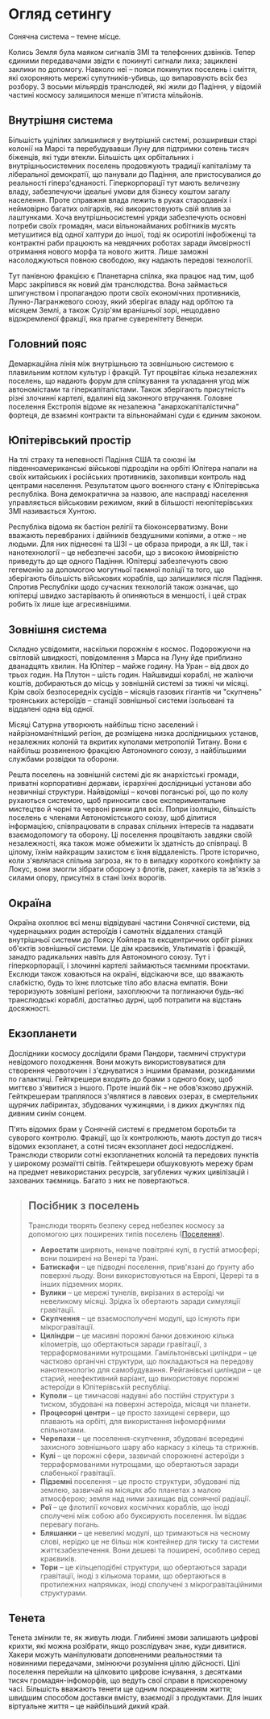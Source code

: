 # Огляд сетингу

Сонячна система – темне місце.

Колись Земля була маяком сигналів ЗМІ та телефонних дзвінків. Тепер єдиними передавачами звідти є покинуті сигнали лиха; зациклені заклики по допомогу. Навколо неї – пояси покинутих поселень і сміття, які охороняють мережі супутників-убивць, що випаровують всіх без розбору. З восьми мільярдів транслюдей, які жили до Падіння, у відомій частині космосу залишилося менше п'ятиста мільйонів.

## Внутрішня система

Більшість уцілілих залишилися у внутрішній системі, розширивши старі колонії на Марсі та перебудувавши Луну для підтримки сотень тисяч біженців, які туди втекли. Більшість цих орбітальних і внутрішньосистемних поселень продовжують традиції капіталізму та ліберальної демократії, що панували до Падіння, але пристосувалися до реальності гіперз'єднаності. Гіперкорпорації тут мають величезну владу, забезпечуючи ідеальні умови для бізнесу коштом загалу населення. Проте справжня влада лежить в руках стародавніх і неймовірно багатих олігархів, які використовують свій вплив за лаштунками. Хоча внутрішньосистемні уряди забезпечують основні потреби своїх громадян, маси вільнонайманих робітників мусять метушитися від одної халтури до іншої, тоді як осиротілі інфобіженці та контрактні раби працюють на невдячних роботах заради ймовірності отримання нового морфа та нового життя. Лише заможні насолоджуються повною свободою, яку надають передові технології.

Тут панівною фракцією є Планетарна спілка, яка працює над тим, щоб Марс закріпився як новий дім транслюдства. Вона займається шпигунством і пропагандою проти своїх економічних противників, Лунно-Лагранжевого союзу, який зберігає владу над орбітою та місяцем Землі, а також Сузір'ям вранішньої зорі, нещодавно відокремленої фракції, яка прагне суверенітету Венери.

## Головний пояс

Демаркаційна лінія між внутрішньою та зовнішньою системою є плавильним котлом культур і фракцій. Тут процвітає кілька незалежних поселень, що надають форум для спілкування та укладання угод між автономістами та гіперкапіталістами. Також зберігають присутність різні злочинні картелі, вдалині від законного втручання. Головне поселення Екстропія відоме як незалежна "анархокапіталістична" фортеця, де взаємні контракти та вільнонаймані суди є єдиним законом.

## Юпітерівський простір

На тлі страху та непевності Падіння США та союзні їм південноамериканські військові підрозділи на орбіті Юпітера напали на своїх китайських і російських противників, захопивши контроль над центрами населення. Результатом цього воєнного стану є Юпітерівська республіка. Вона демократична за назвою, але насправді населення управляється військовим режимом, який в більшості неюпітерівських ЗМІ називається Хунтою.

Республіка відома як бастіон релігії та біоконсерватизму. Вони вважають перевбраних і двійників бездушними копіями, а отже – не людьми. Для них піднесені та ШЗІ – це образа природи, а як ШІ, так і нанотехнології – це небезпечні засоби, що з високою ймовірністю приведуть до ще одного Падіння. Юпітерці забезпечують свою гегемонію за допомогою могутньої таємної поліції та того, що зберігають більшість військових кораблів, що залишилися після Падіння. Спротив Республіки щодо сучасних технологій також означає, що юпітерці швидко застарівають й опиняються в меншості, і цей страх робить їх лише іще агресивнішими.

## Зовнішня система

Складно усвідомити, наскільки порожнім є космос. Подорожуючи на світловій швидкості, повідомлення з Марса на Луну йде приблизно дванадцять хвилин. На Юпітер – майже годину. На Уран – від двох до трьох годин. На Плутон – шість годин. Найшвидші кораблі, не жаліючи коштів, добираються до місць у зовнішній системі за тижні чи місяці. Крім своїх безпосередніх сусідів – місяців газових гігантів чи "скупчень" троянських астероїдів – станції зовнішньої системи ізольовані та віддалені одна від одної.

Місяці Сатурна утворюють найбільш тісно заселений і найрізноманітніший регіон, де розміщена низка дослідницьких установ, незалежних колоній та вкритих куполами метрополій Титану. Вони є найбільш розвиненою фракцією Автономного союзу, з найбільшими службами розвідки та оборони.

Решта поселень на зовнішній системі діє як анархістські громади, приватні корпоративні держави, ієрархічні дослідницькі установи або незвичніші структури. Найвідоміші – кочові поганські рої, що по колу рухаються системою, щоб приносити своє експериментальне мистецтво й чорні та червоні ринки для всіх. Попри ізоляцію, більшість поселень є членами Автономістського союзу, щоб ділитися інформацією, співпрацювати в справах спільних інтересів та надавати взаємодопомогу та оборону. Ці поселення процвітають завдяки своїй незалежності, яка також може обмежити їх здатність до співпраці. В цілому, їхнім найкращим захистом є їхня віддаленість. Проте історично, коли з'являлася спільна загроза, як то в випадку короткого конфлікту за Локус, вони змогли зібрати оборону з флотів, ракет, хакерів та зв'язків з силами опору, присутніх в стані їхніх ворогів.

## Окраїна

Окраїна охоплює всі менш відвідувані частини Сонячної системи, від чудернацьких родин астероїдів і самотніх віддалених станцій внутрішньої системи до Поясу Койпера та ексцентричних орбіт різних об'єктів зовнішньої системи. Це дім краєвиків, Ультиматів і фракцій, занадто радикальних навіть для Автономного союзу. Тут і гіперкорпорації, і злочинні картелі займаються таємними проєктами. Екслюди також ховаються на окраїні, відсікаючи все, що вважають слабкістю, будь то їхнє плотське тіло або власна емпатія. Вони тероризують зовнішні регіони, захоплюючи та поглинаючи будь-які транслюдські кораблі, достатньо дурні, щоб потрапити на відстань досяжності.

## Екзопланети

Дослідники космосу дослідили брами Пандори, таємничі структури невідомого походження. Вони можуть використовуватися для створення червоточин і з'єднуватися з іншими брамами, розкиданими по галактиці. Гейткрешери входять до брами з одного боку, щоб миттєво з'явитися з іншого. Проте інший бік – не обов'язково дружній. Гейткрешерам траплялося з'являтися в лавових озерах, в смертельних щурячих лабіринтах, збудованих чужинцями, і в диких джунглях під дивним синім сонцем.

П'ять відомих брам у Сонячній системі є предметом боротьби та суворого контролю. Фракції, що їх контролюють, мають доступ до тисяч відомих екзопланет, а сотні тисяч екзопланет досі недосліджені. Транслюди створили сотні екзопланетних колоній та передових пунктів у широкому розмаїтті світів. Гейткрешери обшуковують мережу брам на предмет невикористаних ресурсів, загублених чужих цивілізацій і захованих таємниць. Багато з них не повертаються.

<blockquote>

## Посібник з поселень

Транслюди творять безпеку серед небезпек космосу за допомогою цих поширених типів поселень ([Поселення](../07/06-habitats.md)).

- **Аеростати** ширяють, неначе повітряні кулі, в густій атмосфері; вони поширені на Венері та Урані.
- **Батискафи** – це підводні поселення, прив'язані до ґрунту або поверхні льоду. Вони використовуються на Европі, Церері та в інших підземних морях.
- **Вулики** – це мережі тунелів, вирізаних в астероїді чи невеликому місяці. Зрідка їх обертають заради симуляції гравітації.
- **Скупчення** – це взаємосполучені модулі, що існують при мікрогравітації.
- **Циліндри** – це масивні порожні банки довжиною кілька кілометрів, що обертаються заради гравітації, з терраформованими нутрощами. Гамільтонівські циліндри – це частково органічні структури, що покладаються на передову нанотехнологію для самобудування. Рейганівські циліндри – це старий, неефективний варіант, що використовує порожні астероїди в Юпітерівській республіці.
- **Куполи** – це тимчасові надувні або постійні структури з тиском, збудовані на поверхні астероїда, місяця чи планети.
- **Процесорні центри** – це просто захищені сервери, що плавають на орбіті, для використання інфоморфними спільнотами.
- **Черепахи** – це поселення-скупчення, збудовані всередині захисного зовнішнього шару або каркасу з кілець та стрижнів.
- **Кулі** – це порожні сфери, зазвичай спорожнені астероїди з терраформованими нутрощами, що обертаються заради слабенької гравітації.
- **Підземні** поселення – це просто структури, збудовані під землею, зазвичай на місяцях або планетах з малою атмосферою; земля над ними захищає від сонячної радіації.
- **Рої** – це флотилії кочових космічних кораблів, що іноді сполучені між собою або буксирують поселення. Їм віддає перевагу погань.
- **Бляшанки** – це невеликі модулі, що тримаються на чесному слові, нерідко це не більш ніж контейнер для тиску та системи життєзабезпечення. Вони дешеві та поширені, особливо серед краєвиків.
- **Тори** – це кільцеподібні структури, що обертаються заради гравітації, іноді з кількома торами, що обертаються в протилежних напрямках, іноді сполучені з мікрогравітаційними структурами.

</blockquote>

## Тенета

Тенета змінили те, як живуть люди. Глибинні змови залишають цифрові крихти, які можна розібрати, якщо розслідувач знає, куди дивитися. Хакери можуть маніпулювати доповненими реальностями та новинними передачами, змінюючи розуміння ціллю дійсності. Цілі поселення перейшли на цілковито цифрове існування, з десятками тисяч громадян-інфоморфів, що ведуть свої справи в прискореному часі. Більшість вважають тенети ще одним покращенням життя; швидшим способом доставки вмісту, взаємодії з продуктами. Для інших віртуальне життя – це найбільший дикий край.
